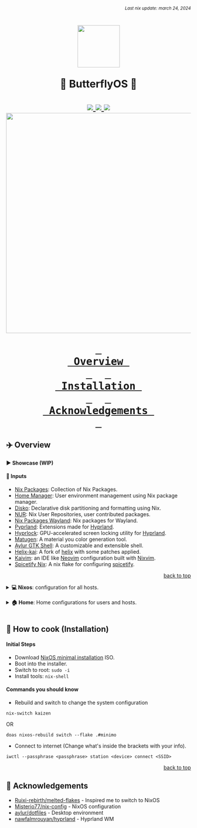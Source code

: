 ###### *<div align=right><sub>Last nix update: march 24, 2024</sub></div>*

<h1 align='center'>
  <img src='https://files.catbox.moe/i4twd5.png' width='115px' />

  🦋 ButterflyOS 🦋<br />
  <div align='center'>
    <a href='https://nixos.org'>
      <img src='https://img.shields.io/badge/NixOS-unstable-blue.svg?style=for-the-badge&labelColor=303446&logo=NixOS&logoColor=white&color=91D7E3'>
    </a>
    <a href='https://github.com/TheRiceCold/dot/stargazers'>
      <img src='https://img.shields.io/github/stars/TheRiceCold/dot?color=F5BDE6&labelColor=303446&style=for-the-badge&logo=starship&logoColor=F5BDE6'>
    </a>
    <a href='https://github.com/TheRiceCold/dot'>
      <img src='https://img.shields.io/github/repo-size/TheRiceCold/dot?color=C6A0F6&labelColor=303446&style=for-the-badge&logo=github&logoColor=C6A0F6'>
    </a>
    <img src='https://raw.githubusercontent.com/catppuccin/catppuccin/main/assets/palette/macchiato.png' width='600px' />
  </div>

  **[<kbd> <br> Overview <br> </kbd>](#-Overview)** 
  **[<kbd> <br> Installation <br> </kbd>](#-Installation)** 
  **[<kbd> <br> Acknowledgements&nbsp; <br> </kbd>](#-Acknowledgements)**

</h1>

## ✈️  Overview

#### ▶️  Showcase (WIP)

#### 📝 Inputs
- [Nix Packages][nixpkgs]: Collection of Nix Packages.
- [Home Manager][home-manager]: User environment management using Nix package manager.
- [Disko][disko]: Declarative disk partitioning and formatting using Nix.
- [NUR][nur]: Nix User Repositories, user contributed packages.
- [Nix Packages Wayland][nixpkgs-wayland]: Nix packages for Wayland.
- [Pyprland]: Extensions made for [Hyprland].
- [Hyprlock][hyprlock]: GPU-accelerated screen locking utility for [Hyprland].
- [Matugen][matugen]: A material you color generation tool.
- [Aylur GTK Shell][ags]: A customizable and extensible shell.
- [Helix-kai]: A fork of [helix] with some patches applied.
- [Kaivim][kaivim]: an IDE like [Neovim] configuration built with [Nixvim].
- [Spicetify Nix][spicetify-nix]: A nix flake for configuring [spicetify].

<p align="right"><a href="#top">back to top</a></p>

<details>
  <summary> <b>💻 Nixos</b>: configuration for all hosts.</summary>
  <br />

  > To switch host `cd` to `dots` directory and run `nix-switch <hostname>`.

  ---
  - **Shared** (defaults)
    - [bash][bash]: Shell
    - [grub][host-shared]: Bootloader
    - [pipewire][host-shared-services]: Sound server
    - [doas][host-shared]: Less bloated sudo
    - [podman][host-shared-virt]: Containerization tool
    - [jetbrains mono][jetbrains-font]: Typeface Nerd Font
  ---
  - **Kaizen**: Fully riced configuration that I will continue to improve.</summary>
    - [Services][host-kaizen-services]: [Flatpak], Bluetooth Manager
    - [Hardware][host-kaizen]: Bluetooth, [OpenGL], [OpenTabDriver].
    - [Programs][host-kaizen]:
      - [Droidcam][droidcam]: Turns phone camera into a webcam.
      - [virt-manager][virt-man]: GUI tool for managing virtual machines via libvirt.
      - [Hyprland][hyprland]: A highly customizable dynamic tiling wayland compositor.
    - [Virtualisation][host-kaizen]:
      - [libvirt] and [QEMU]
      - [Waydroid][waydroid]: Container-based android system.
  ---
  - **Minimo**: Lightweight configuration for the minimalist.</summary>
    - Window Manager: [dwm]

  <br />
  <p align="right"><a href="#top">back to top</a></p>
</details>
<br />

<details>
  <summary><b>🏠 Home</b>: Home configurations for users and hosts.</summary>
  <br />

  > To switch home by `cd` to `dots` directory and run `hm-switch`.

  ---
  - [**Shared**][home-shared] (defaults)
    - [firefox][firefox]: Browser.
    - [helix-kai]: Text editor.
    - [btop][home-shared-cli]: System resource monitor.
    - [zoxide][home-shared-shell]: Smarter cd command.
    - [bat][home-shared-cli]: Syntax highlighting (catppuccin).
  ---

  - [**Kaizen**][home-kaizen]: Fully riced configuration that I will continue to improve.
    - [CLI][home-kaizen-cli]:
      - [Yazi]: File manager.
      - [Neomutt]: E-mail reader.
      - [Zellij]: Terminal Multiplexer.
      - Other: [eza], [fastfetch], [onefetch]
    - [Desktop][home-kaizen-desktop]:
      - [Apps][home-kaizen-apps]:
        - [foot][foot]: Terminal.
        - [mpv][mpv]: Media player.
        - [sioyek][sioyek]: PDF Viewer.
        - [neovide][neovide]: Neovim GUI client.
        - [spicetify][spicetify]: Customized spotify.
        - [vesktop][vesktop]: Custom discord app.
        - [ncmpcpp][ncmpcpp]: MPD client music player.
        - [vscodium] (disabled): Less bloat vscode.
        - Other: [easyeffects], [krita], [blender], [inkscape], [libresprite] and [godot]
      - [Hyprland][hyprland-config]:
        - [Pyprland][pypr-config] extensions added:
          - [magnify][pypr-magnify]: Toggle magnification (zoom).
          - [scratchpads][pypr-scratch]: Dropdown scratchpads.
        - [Hyprlock][hyprlock-config]: Lockscreen
      - [Theme][home-kaizen-desktop]:
        - Widgets: [kaizen-widgets][ags-config]
        - Icon: [Papirus-Dark][papirus-icon]
        - Font: Ubuntu Nerd Font
        - Cursor: [Bibata-Modern-Ice]
        - GTK: [Catppuccin-Mocha-Compact-Lavender-Dark][gtk-catppuccin]
    - [Shell Scripts][home-kaizen-scripts]:
      - [Colorscripts][home-kaizen-colorscripts]: [blocks][blocks-color], [crunch][crunch-color], [pacman][pacman-color], and [tanks][tanks-color]
  ---
  - [**Minimo**][home-minimo]: (WIP)

  <br /><p align="right"><a href="#top">back to top</a></p>
</details>
<br />

## 🍳 How to cook (Installation)

#### Initial Steps
- Download [NixOS minimal installation](https://nixos.org/download) ISO.
- Boot into the installer.
- Switch to root: `sudo -i`
- Install tools: `nix-shell`

#### Commands you should know
- Rebuild and switch to change the system configuration
```
nix-switch kaizen
```
OR
```
doas nixos-rebuild switch --flake .#minimo
```
- Connect to internet (Change what's inside the brackets with your info).
```
iwctl --passphrase <passphrase> station <device> connect <SSID>
```

<p align="right"><a href="#top">back to top</a></p>

## 💐 Acknowledgements

- [Ruixi-rebirth/melted-flakes](Ruixi) - Inspired me to switch to NixOS
- [Misterio77/nix-config](Misterio77)  - NixOS configuration
- [aylur/dotfiles](aylur) - Desktop environment
- [nawfalmrouyan/hyprland](newfalmrouyan) - Hyprland WM

<!-- Flake Inputs -->
[nixpkgs]: https://github.com/NixOS/nixpkgs/tree/nixpkgs-unstable
[disko]: https://github.com/nix-community/disko
[home-manager]: https://github.com/nix-community/disko
[nur]: https://github.com/nix-community/NUR
[nixpkgs-wayland]: https://github.com/nix-community/nixpkgs-wayland
[ags]: https://github.com/aylur/ags
[matugen]: https://github.com/InioX/matugen
[hyprlock]: https://github.com/hyprwm/hyprlock
[kaivim]: https://github.com/thericecold/kaivim
[helix-kai]: https://github.com/thericecold/helix-kai
[spicetify-nix]: https://github.com/the-argus/spicetify-nix

<!-- Nixos Shared -->
[bash]: ../nixos/shared/programs/bash.nix
[host-shared]: ../nixos/shared/default.nix
[home-shared-cli]: ../home/shared/cli/default.nix
[home-shared-shell]: ../home/shared/shell/default.nix
[host-shared-services]: ../nixos/shared/services.nix
[host-shared-virt]: ../nixos/shared/virtualisation.nix

[host-kaizen]: ../nixos/hosts/kaizen/default.nix
[host-kaizen-services]: ../nixos/hosts/kaizen/services.nix

[starship]: ../home/wolly/kaizen/shell/starship.nix

<!-- Home -->
[home-shared]: ../home/shared/default.nix
[home-kaizen]: ../home/wolly/kaizen/default.nix
[home-kaizen-cli]: ../home/wolly/kaizen/cli/default.nix
[home-kaizen-desktop]: ../home/wolly/kaizen/dekstop/default.nix
[home-kaizen-scripts]: ../home/wolly/kaizen/scripts//default.nix
[home-kaizen-apps]: ../home/wolly/kaizen/dekstop/apps/default.nix

<!-- Hyprland Configurations -->
[hyprland-config]: ../home/wolly/kaizen/desktop/hyprland
[hyprlock-config]: ../home/wolly/kaizen/desktop/hyprland/hyprlock/default.nix
[pypr-config]: ../home/wolly/kaizen/desktop/hyprland/pypr/default.nix
[pypr-magnify]: https://github.com/hyprland-community/pyprland/wiki/magnify
[pypr-scratch]: https://github.com/hyprland-community/pyprland/wiki/scratchpads


<!-- Color Scripts -->
[home-kaizen-colorscripts]: ../home/wolly/kaizen/scripts/colors/default.nix
[blocks-color]: ../home/wolly/kaizen/scripts/colors/blocks.nix
[crunch-color]: ../home/wolly/kaizen/scripts/colors/crunch.nix
[pacman-color]: ../home/wolly/kaizen/scripts/colors/pacman.nix
[tanks-color]: ../home/wolly/kaizen/scripts/colors/tanks.nix

<!-- Theme -->
[papirus-icon]: https://github.com/PapirusDevelopmentTeam/papirus-icon-theme
[bibata-modern-ice]: https://github.com/ful1e5/Bibata_Cursor
[gtk-catppuccin]: https://github.com/catppuccin/gtk

<!-- CLI Packages -->
[zellij]: ../home/packages/cli/zellij
[fastfetch]: ../home/packages/cli/sysfetch/fastfetch.nix
[onefetch]: ../home/packages/cli/sysfetch/fastfetch.nix
<!-- Games -->
[uchess]: https://github.com/tmountain/uchess
[2048]: https://github.com/alewmoose/2048-in-terminal
[vitetris]: https://github.com/vicgeralds/vitetris

<!-- Desktop Packages -->
[pyprland]: ../home/wolly/kaizen/desktop/hyprland/pypr
[home-minimo]: ../home/wolly/minimo/default.nix
[kaizen-widgets]: https://github.com/TheRiceCode/kaizen-widgets


<!-- Apps -->
[helix]: ../home/shared/helix
[firefox]: ../home/shared/firefox
[vscodium]: ../home/wolly/kaizen/vscodium
[foot]: ../home/wolly/kaizen/desktop/apps/foot.nix
[sioyek]: ../home/wolly/kaizen/desktop/apps/sioyek.nix

<!-- Package Links -->
[mpv]: https://mpv.io
[ncmpcpp]: https://github.com/ncmpcpp/ncmpcpp
[easyeffects]: https://github.com/wwmm/easyeffects
[libresprite]: https://libresprite.github.io
[neovide]: https://neovide.dev
[dwm]: https://dwm.suckless.org
[hyprland]: https://hyprland.org
[opengl]: https://www.opengl.org
[nixvim]: https://github.com/nix-community/nixvim
[spicetify]: https://github.com/spicetify/spicetify-cli
[vesktop]: https://github.com/Vencord/Vesktop
[inkscape]: https://github.com/inkscape/inkscape
[jetbrains-font]: https://www.jetbrains.com/lp/mono
[neomutt]: https://neomutt.org
[eza]: https://github.com/eza-community/eza
[neovim]: https://neovim.io
[flatpak]: https://flatpak.org
[virt-man]: https://virt-manager.org
[droidcam]: https://droidcam.app
[OpenTabDriver]: https://opentabletdriver.net
[yazi]: https://github.com/sxyazi/yazi
[libvirt]: https://libvirt.org
[qemu]: https://www.qemu.org
[waydroid]: https://waydro.id/

[godot]: https://godotengine.org
[krita]: https://krita.org/en
[blender]: https://www.blender.org
[aseprite]: https://www.aseprite.org

<!-- Themes -->
[Bibata-Cursor]: https://github.com/ful1e5/Bibata_Cursor
[Catppuccin]: https://github.com/catppuccin/catppuccin
[Papirus-icon-theme]: https://github.com/PapirusDevelopmentTeam/papirus-icon-theme

<!-- Fonts -->
[nerdfonts]: https://www.nerdfonts.com/
[fontawesome]: https://fontawesome.com/

<!-- Acknowledgements -->
[ruixi]: https://github.com/Ruixi-rebirth/flakes
[misterio77]: https://github.com/Misterio77/nix-config
[aylur]: https://github.com/aylur/dotfiles
[nawfalmrouyan]: https://github.com/nawfalmrouyan/hyprland
